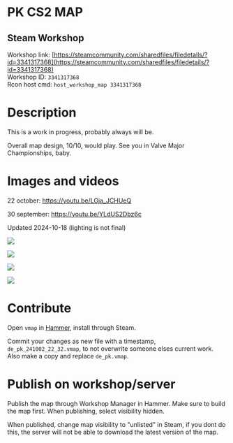 # PK CS2 MAP

## Steam Workshop
Workshop link: [https://steamcommunity.com/sharedfiles/filedetails/?id=3341317368](https://steamcommunity.com/sharedfiles/filedetails/?id=3341317368)  
Workshop ID: `3341317368`  
Rcon host cmd: `host_workshop_map 3341317368`

# Description 
This is a work in progress, probably always will be.  

Overall map design, 10/10, would play. See you in Valve Major Championships, baby.

# Images and videos

22 october: https://youtu.be/LGja_JCHUeQ

30 september: https://youtu.be/YLdUS2Dbz6c

Updated 2024-10-18 (lighting is not final)

![](https://i.imgur.com/Sk0iJkD.jpeg)

![](https://i.imgur.com/w0uFmOX.jpeg)

![](https://i.imgur.com/79HOPvj.jpeg)

![](https://i.imgur.com/QM22GHJ.jpeg)

# Contribute

Open ``vmap`` in [Hammer](https://developer.valvesoftware.com/wiki/Valve_Hammer_Editor_(Source_2)), install through Steam.

Commit your changes as new file with a timestamp, ``de_pk_241002_22_32.vmap``, to not overwrite someone elses current work. Also make a copy and replace ``de_pk.vmap``.

# Publish on workshop/server
Publish the map through Workshop Manager in Hammer. Make sure to build the map first. When publishing, select visibility hidden. 

When published, change map visibility to "unlisted" in Steam, if you dont do this, the server will not be able to download the latest version of the map.
